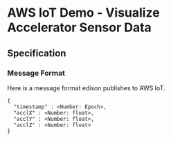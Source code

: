 # AWS IoT Demo - Visualize Accelerator Sensor Data

## Specification

### Message Format

Here is a message format edison publishes to AWS IoT.

```
{
  "timestamp" : <Number: Epoch>,
  "acclX" : <Number: float>,
  "acclY" : <Number: float>,
  "acclZ" : <Number: float>
}
```

